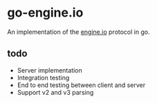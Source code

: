 # go-engine.io

An implementation of the [engine.io](https://socket.io/docs/v4/engine-io-protocol/) protocol in go.

## todo

-   Server implementation
-   Integration testing
-   End to end testing between client and server
-   Support v2 and v3 parsing
